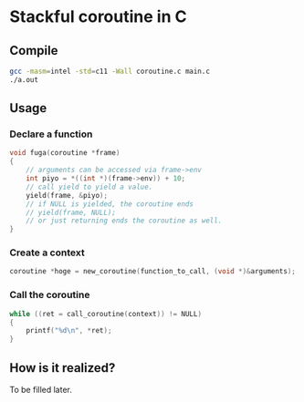 # Stackful coroutine in C

## Compile

```sh
gcc -masm=intel -std=c11 -Wall coroutine.c main.c
./a.out
```

## Usage

### Declare a function

```c
void fuga(coroutine *frame)
{
    // arguments can be accessed via frame->env
    int piyo = *((int *)(frame->env)) + 10;
    // call yield to yield a value.
    yield(frame, &piyo);
    // if NULL is yielded, the coroutine ends
    // yield(frame, NULL);
    // or just returning ends the coroutine as well.
}
```

### Create a context

```c
coroutine *hoge = new_coroutine(function_to_call, (void *)&arguments);
```

### Call the coroutine

```c
while ((ret = call_coroutine(context)) != NULL)
{
    printf("%d\n", *ret);
}
```

## How is it realized?

To be filled later.